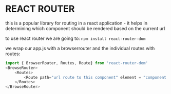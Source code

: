 # REACT ROUTER

this is a popular library for routing in a react application  - it helps in determining which component should be rendered based on the current url

to use react router we are going to: `npm install react-router-dom`

we wrap our app.js with a browserrouter and the individual routes with routes:

```javascript
import { BrowserRouter, Routes, Route} from 'react-router-dom'
<BrowseRouter>
    <Routes>
        <Route path="url route to this component" element = "component to be displayed"/>
    </Routes>
</BrowseRouter>
```